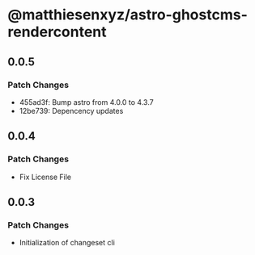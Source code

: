 # @matthiesenxyz/astro-ghostcms-rendercontent

## 0.0.5

### Patch Changes

- 455ad3f: Bump astro from 4.0.0 to 4.3.7
- 12be739: Depencency updates

## 0.0.4

### Patch Changes

- Fix License File

## 0.0.3

### Patch Changes

- Initialization of changeset cli
